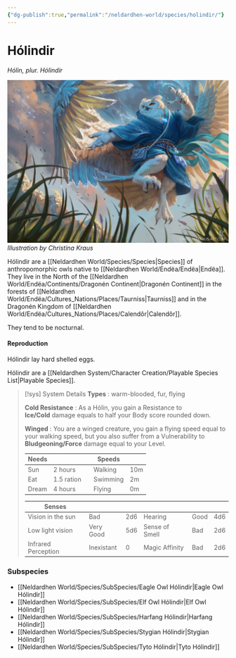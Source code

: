 ```yaml
---
{"dg-publish":true,"permalink":"/neldardhen-world/species/holindir/"}
---
```


# Hólindir
*Hólin, plur. Hólindir*

![christinakraus-wizard-holin.jpg|250](/img/user/Images/Species/christinakraus-wizard-holin.jpg)
  *Illustration by Christina Kraus*
  
Hólindir are a [[Neldardhen World/Species/Species\|Species]] of anthropomorphic owls native to [[Neldardhen World/Endëa/Endëa\|Endëa]]. They live in the North of the [[Neldardhen World/Endëa/Continents/Dragonén Continent\|Dragonén Continent]] in the forests of [[Neldardhen World/Endëa/Cultures_Nations/Places/Taurniss\|Taurniss]] and in the Dragonén Kingdom of [[Neldardhen World/Endëa/Cultures_Nations/Places/Calendôr\|Calendôr]]. 

They tend to be nocturnal.

#### Reproduction
Hólindir lay hard shelled eggs.

Hólindir are a [[Neldardhen System/Character Creation/Playable Species List\|Playable Species]].

> [!sys] System Details
> **Types** : warm-blooded, fur, flying
>
> **Cold Resistance** : As a Hólin, you gain a Resistance to **Ice/Cold** damage equals to half your Body score rounded down.
>
> **Winged** : You are a winged creature, you gain a flying speed equal to your walking speed, but you also suffer from a Vulnerability to **Bludgeoning/Force** damage equal to your Level.
>
> | **Needs** |            |     | **Speeds** |     |
> | --------- | ---------- | --- | ---------- | --- |
> | Sun       | 2 hours    |     | Walking    | 10m |
> | Eat       | 1.5 ration |     | Swimming   | 2m  |
> | Dream     | 4 hours    |     | Flying     | 0m  |
> 
> | **Senses**          |            |     |                |      |     |
> | ------------------- | ---------- | --- | -------------- | ---- | --- |
> | Vision in the sun   | Bad        | 2d6 | Hearing        | Good | 4d6 |
> | Low light vision    | Very Good  | 5d6 | Sense of Smell | Bad  | 2d6 |
> | Infrared Perception | Inexistant | 0   | Magic Affinity | Bad  | 2d6 |

### Subspecies
- [[Neldardhen World/Species/SubSpecies/Eagle Owl Hólindir\|Eagle Owl Hólindir]]
- [[Neldardhen World/Species/SubSpecies/Elf Owl Hólindir\|Elf Owl Hólindir]]
- [[Neldardhen World/Species/SubSpecies/Harfang Hólindir\|Harfang Hólindir]]
- [[Neldardhen World/Species/SubSpecies/Stygian Hólindir\|Stygian Hólindir]]
- [[Neldardhen World/Species/SubSpecies/Tyto Hólindir\|Tyto Hólindir]]

